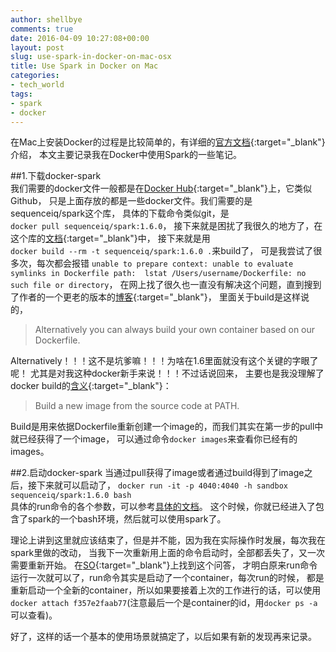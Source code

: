 ```yaml
---
author: shellbye
comments: true
date: 2016-04-09 10:27:08+00:00
layout: post
slug: use-spark-in-docker-on-mac-osx
title: Use Spark in Docker on Mac
categories:
- tech_world
tags:
- spark
- docker
---
```


在Mac上安装Docker的过程是比较简单的，有详细的[官方文档]{:target="_blank"}介绍，
本文主要记录我在Docker中使用Spark的一些笔记。

##1.下载docker-spark  
我们需要的docker文件一般都是在[Docker Hub]{:target="_blank"}上，它类似Github，
只是上面存放的都是一些docker文件。我们需要的是sequenceiq/spark这个库，
具体的下载命令类似git，是  
`docker pull sequenceiq/spark:1.6.0`，
接下来就是困扰了我很久的地方了，在这个库的[文档]{:target="_blank"}中，
接下来就是用  
`docker build --rm -t sequenceiq/spark:1.6.0 .`来build了，
可是我尝试了很多次，每次都会报错
`unable to prepare context: unable to evaluate symlinks in Dockerfile path: 
lstat /Users/username/Dockerfile: no such file or directory`，
在网上找了很久也一直没有解决这个问题，直到搜到了作者的一个更老的版本的[博客]{:target="_blank"}，
里面关于build是这样说的，

> Alternatively you can always build your own container based on our Dockerfile.  

Alternatively！！！这不是坑爹嘛！！！为啥在1.6里面就没有这个关键的字眼了呢！
尤其是对我这种docker新手来说！！！不过话说回来，
主要也是我没理解了docker build的[含义]{:target="_blank"}：

> Build a new image from the source code at PATH.  

Build是用来依据Dockerfile重新创建一个image的，而我们其实在第一步的pull中就已经获得了一个image，
可以通过命令`docker images`来查看你已经有的images。


##2.启动docker-spark
当通过pull获得了image或者通过build得到了image之后，接下来就可以启动了，
`docker run -it -p 4040:4040 -h sandbox sequenceiq/spark:1.6.0 bash`  
具体的run命令的各个参数，可以参考[具体的文档]。
这个时候，你就已经进入了包含了spark的一个bash环境，然后就可以使用spark了。


理论上讲到这里就应该结束了，但是并不能，因为我在实际操作时发展，每次我在spark里做的改动，
当我下一次重新用上面的命令启动时，全部都丢失了，又一次需要重新开始。
在[SO]{:target="_blank"}上找到这个问答，
才明白原来run命令运行一次就可以了，run命令其实是启动了一个container，每次run的时候，
都是重新启动一个全新的container，所以如果要接着上次的工作进行的话，可以使用
`docker attach f357e2faab77`(注意最后一个是container的id，用`docker ps -a`可以查看)。

好了，这样的话一个基本的使用场景就搞定了，以后如果有新的发现再来记录。  


[官方文档]:https://docs.docker.com/engine/installation/mac/
[Docker Hub]:https://hub.docker.com/
[文档]:https://hub.docker.com/r/sequenceiq/spark/
[博客]:http://blog.sequenceiq.com/blog/2015/01/09/spark-1-2-0-docker/
[含义]:https://docs.docker.com/engine/reference/commandline/build/
[具体的文档]:https://docs.docker.com/engine/reference/run/
[SO]:http://stackoverflow.com/questions/19585028/i-lose-my-data-when-the-container-exits
